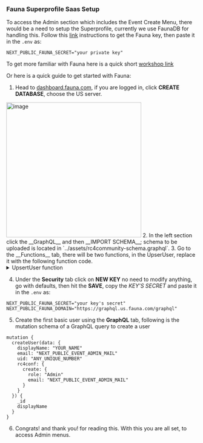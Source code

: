 ### Fauna Superprofile Saas Setup
To access the Admin section which includes the Event Create Menu, there would be a need to setup the Superprofile, currently we use FaunaDB for handling this.
Follow this [link](https://graphql.workshops.fauna.com/building/build-with-nextjs/client-setup/#creating-a-front-end-role) instructions to get the Fauna key, then paste it in the `.env` as:
```
NEXT_PUBLIC_FAUNA_SECRET="your private key"
```
To get more familiar with Fauna here is a quick short [workshop link](https://graphql.workshops.fauna.com/getting-started/)

Or here is a quick guide to get started with Fauna:
1. Head to [dashboard.fauna.com](https://dashboard.fauna.com/), if you are logged in, click __CREATE DATABASE__, choose the US server.
<img width="356" alt="image" src="https://user-images.githubusercontent.com/61188295/178947597-158a4c05-3c92-4ba6-87df-c3a808f79134.png">
2. In the left section click the __GraphQL__ and then __IMPORT SCHEMA__; schema to be uploaded is located in `../assets/rc4community-schema.graphql`.
3. Go to the __Functions__ tab, there will be two functions, in the UpserUser, replace it with the following function code.
<details>
<summary>UpsertUser function</summary>

```
Query(
  Lambda(
    ["uid", "email", "displayName", "phoneNumber", "photoURL"],
    Let(
      {
        user: Match(Index("getByEmail"), Var("email")),
        upsert: If(
          Exists(Var("user")),
          Update(Select(["ref"], Get(Var("user"))), {
            data: {
              displayName: Var("displayName"),
              phoneNumber: Var("phoneNumber"),
              photoURL: Var("photoURL")
            }
          }),
          Create(Collection("User"), {
            data: {
              uid: Var("uid"),
              email: Var("email"),
              displayName: Var("displayName"),
              phoneNumber: Var("phoneNumber"),
              photoURL: Var("photoURL")
            }
          })
        )
      },
      Var("upsert")
    )
  )
)
```
</details>

4. Under the __Security__ tab click on __NEW KEY__ no need to modify anything, go with defaults, then hit the __SAVE__, copy the _KEY'S SECRET_ and paste it in the `.env` as:
```
NEXT_PUBLIC_FAUNA_SECRET="your key's secret"
NEXT_PUBLIC_FAUNA_DOMAIN="https://graphql.us.fauna.com/graphql"

```
5. Create the first basic user using the __GraphQL__ tab, following is the mutation schema of a GraphQL query to create a user
```
mutation {
  createUser(data: {
    displayName: "YOUR_NAME"
    email: "NEXT_PUBLIC_EVENT_ADMIN_MAIL"
    uid: "ANY_UNIQUE_NUMBER"
    rc4conf: {
      create: {
        role: "Admin"
        email: "NEXT_PUBLIC_EVENT_ADMIN_MAIL"
      }
    }
  }) {
    _id
    displayName
  }
}
```

6. Congrats! and thank you! for reading this. With this you are all set, to access Admin menus.